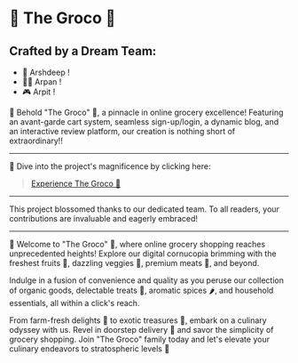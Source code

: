 # 🍃 The Groco 🛒

## Crafted by a Dream Team:
- 🚀 Arshdeep !
- ✍🏻 Arpan !
- 🎮 Arpit !

🌟 Behold "The Groco" 🌱, a pinnacle in online grocery excellence! Featuring an avant-garde cart system, seamless sign-up/login, a dynamic blog, and an interactive review platform, our creation is nothing short of extraordinary!!

---

🚀 Dive into the project's magnificence by clicking here:
>[Experience The Groco 🍃 ](https://aiyaret-sandhu.github.io/SEM1_FEE_PROJECT/)

---

This project blossomed thanks to our dedicated team. To all readers, your contributions are invaluable and eagerly embraced!

---

🛒 Welcome to "The Groco" 🌟, where online grocery shopping reaches unprecedented heights! Explore our digital cornucopia brimming with the freshest fruits 🍎, dazzling veggies 🥦, premium meats 🥩, and beyond.

Indulge in a fusion of convenience and quality as you peruse our collection of organic goods, delectable treats 🍫, aromatic spices 🌶️, and household essentials, all within a click's reach.

From farm-fresh delights 🌽 to exotic treasures 🥭, embark on a culinary odyssey with us. Revel in doorstep delivery 🚚 and savor the simplicity of grocery shopping. Join "The Groco" family today and let's elevate your culinary endeavors to stratospheric levels 🌟 

